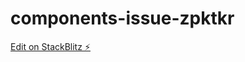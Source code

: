 # components-issue-zpktkr

[Edit on StackBlitz ⚡️](https://stackblitz.com/edit/components-issue-zpktkr)